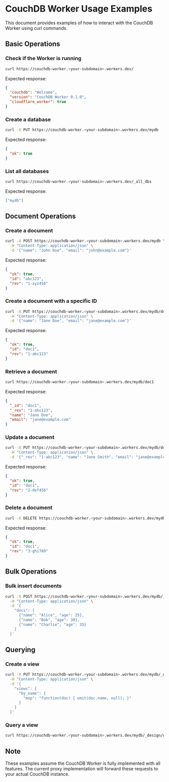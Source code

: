 # CouchDB Worker Usage Examples

This document provides examples of how to interact with the CouchDB Worker using curl commands.

## Basic Operations

### Check if the Worker is running

```bash
curl https://couchdb-worker.<your-subdomain>.workers.dev/
```

Expected response:
```json
{
  "couchdb": "Welcome",
  "version": "CouchDB Worker 0.1.0",
  "cloudflare_worker": true
}
```

### Create a database

```bash
curl -X PUT https://couchdb-worker.<your-subdomain>.workers.dev/mydb
```

Expected response:
```json
{
  "ok": true
}
```

### List all databases

```bash
curl https://couchdb-worker.<your-subdomain>.workers.dev/_all_dbs
```

Expected response:
```json
["mydb"]
```

## Document Operations

### Create a document

```bash
curl -X POST https://couchdb-worker.<your-subdomain>.workers.dev/mydb \
  -H "Content-Type: application/json" \
  -d '{"name": "John Doe", "email": "john@example.com"}'
```

Expected response:
```json
{
  "ok": true,
  "id": "abc123",
  "rev": "1-xyz456"
}
```

### Create a document with a specific ID

```bash
curl -X PUT https://couchdb-worker.<your-subdomain>.workers.dev/mydb/doc1 \
  -H "Content-Type: application/json" \
  -d '{"name": "Jane Doe", "email": "jane@example.com"}'
```

Expected response:
```json
{
  "ok": true,
  "id": "doc1",
  "rev": "1-abc123"
}
```

### Retrieve a document

```bash
curl https://couchdb-worker.<your-subdomain>.workers.dev/mydb/doc1
```

Expected response:
```json
{
  "_id": "doc1",
  "_rev": "1-abc123",
  "name": "Jane Doe",
  "email": "jane@example.com"
}
```

### Update a document

```bash
curl -X PUT https://couchdb-worker.<your-subdomain>.workers.dev/mydb/doc1 \
  -H "Content-Type: application/json" \
  -d '{"_rev": "1-abc123", "name": "Jane Smith", "email": "jane@example.com"}'
```

Expected response:
```json
{
  "ok": true,
  "id": "doc1",
  "rev": "2-def456"
}
```

### Delete a document

```bash
curl -X DELETE https://couchdb-worker.<your-subdomain>.workers.dev/mydb/doc1?rev=2-def456
```

Expected response:
```json
{
  "ok": true,
  "id": "doc1",
  "rev": "3-ghi789"
}
```

## Bulk Operations

### Bulk insert documents

```bash
curl -X POST https://couchdb-worker.<your-subdomain>.workers.dev/mydb/_bulk_docs \
  -H "Content-Type: application/json" \
  -d '{
    "docs": [
      {"name": "Alice", "age": 25},
      {"name": "Bob", "age": 30},
      {"name": "Charlie", "age": 35}
    ]
  }'
```

## Querying

### Create a view

```bash
curl -X PUT https://couchdb-worker.<your-subdomain>.workers.dev/mydb/_design/users \
  -H "Content-Type: application/json" \
  -d '{
    "views": {
      "by_name": {
        "map": "function(doc) { emit(doc.name, null); }"
      }
    }
  }'
```

### Query a view

```bash
curl https://couchdb-worker.<your-subdomain>.workers.dev/mydb/_design/users/_view/by_name
```

## Note

These examples assume the CouchDB Worker is fully implemented with all features. The current proxy implementation will forward these requests to your actual CouchDB instance.